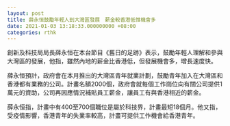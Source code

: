 ```yaml
---
layout: post
title: 薛永恒鼓勵年輕人到大灣區發展　薪金較香港低惟機會多
date: 2021-01-03 13:18:33.000000000 +08:00
categories: rthk
---
```


創新及科技局局長薛永恒在本台節目《舊日的足跡》表示，鼓勵年輕人理解和參與大灣區的發展，他指，雖然內地的薪金比香港低，但發展機會多，增長速度快。

薛永恒預計，政府會在本月推出的大灣區青年就業計劃，鼓勵青年加入在大灣區和香港都有業務的公司。計畫名額2000個，政府會就每個工作崗位向有關公司提供1萬元的資助，公司再因應情況補貼員工薪金，讓員工有與香港相近的薪金。 

薛永恒指，計畫中有400至700個職位是屬於科技界，計畫最短18個月。他又指，受疫情影響，香港青年的失業率較高，計畫可提供工作機會給香港青年。
